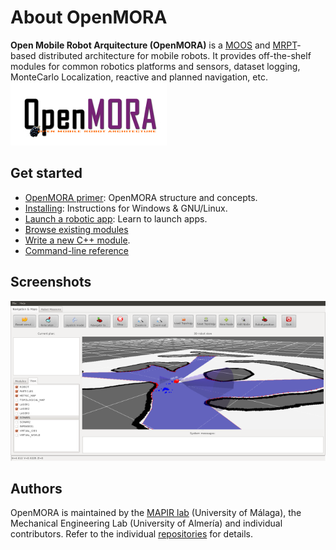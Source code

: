 About OpenMORA 
===============

**Open Mobile Robot Arquitecture (OpenMORA)** is a [MOOS](http://www.robots.ox.ac.uk/~mobile/MOOS) and [MRPT](http://www.mrpt.org/)-based distributed architecture for mobile robots. It provides off-the-shelf modules for common robotics platforms and sensors, dataset logging, MonteCarlo Localization, reactive and planned navigation, etc.
![OpenMORA logo](imgs/openmora_small.jpg "OpenMORA logo")


Get started
--------------
* [OpenMORA primer](tutorial-quickstart.md): OpenMORA structure and concepts. 
* [Installing](tutorial-install.md): Instructions for Windows & GNU/Linux.
* [Launch a robotic app](tutorial-execute-demo-app.md): Learn to launch apps.
* [Browse existing modules](html/index.html)
* [Write a new C++ module](tutorial-creating-module.md).
* [Command-line reference](tutorial-openmora-commands.md)

Screenshots 
--------------

![Screenshot](imgs/robot_gui_demo_nav1_small.png "Robot navigation demo")


Authors
-------------

OpenMORA is maintained by the [MAPIR lab](http://mapir.isa.uma.es/mapirwebsite/) (University of Málaga), the Mechanical Engineering Lab (University of Almería) and individual contributors. Refer to the individual [repositories](https://github.com/OpenMORA) for details.


